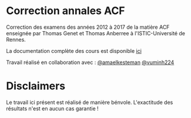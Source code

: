 # Correction annales ACF

Correction des examens des années 2012 à 2017 de la matière ACF enseignée par
Thomas Genet et Thomas Anberree à l'ISTIC-Université de Rennes.

La documentation complète des cours est disponible [ici](https://people.irisa.fr/Thomas.Genet/ACF/)

Travail réalisé en collaboration avec :
[@amaelkesteman](https://github.com/amaelkesteman)
[@vuminh224](https://github.com/vuminh224)

# Disclaimers

Le travail ici présent est réalisé de manière bénvole. L'exactitude des résultats n'est en aucun cas garantie !
